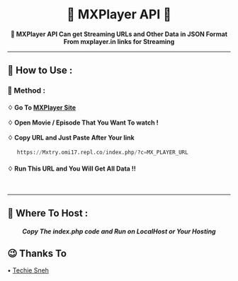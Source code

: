 <h1 align="center">💞 MXPlayer API 🎵</h1>

<p align="center">
<b>🍻 MXPlayer API Can get Streaming URLs and Other Data in JSON Format From mxplayer.in links for Streaming</b>
</p>

***

## 👑 How to Use :

<h3>🔐 Method :</h3>

<h4>
♢ Go To <a href="https://www.mxplayer.in/">MXPlayer Site</a> <br><br>
♢ Open Movie / Episode That You Want To watch ! <br><br>
♢ Copy URL and Just Paste After Your link</h4>

```py
   https://Mxtry.omi17.repl.co/index.php/?c=MX_PLAYER_URL
```

  <h4>
♢ Run This URL and You Will Get All Data !!  

</h4><br>

***


<h2>🍁 Where To Host : </h2>

<h5 align="center"> Copy The index.php code and Run on LocalHost or Your Hosting</h5>


## 😉 Thanks To
• <a href="https://github.com/techiesneh">Techie Sneh</a><br>





